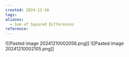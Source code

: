 ```yaml
---
created: 2024-12-10
tags: 
aliases:
  - Sum of Squared Differences
reference:
---
```

![[Pasted image 20241210002056.png]]
![[Pasted image 20241210002105.png]]
